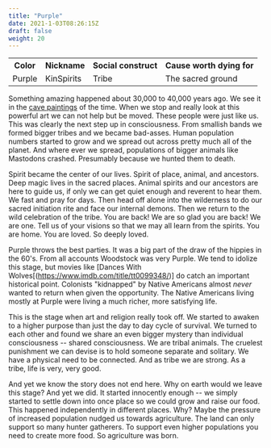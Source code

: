 ```yaml
---
title: "Purple"
date: 2021-1-03T08:26:15Z
draft: false
weight: 20
---
```

<table style="width:100%">
  <tr>
    <th>Color</th>
    <th>Nickname</th>
    <th>Social construct</th>
    <th>Cause worth dying for</th>
  </tr>
  <tr id="Purple">
    <td>Purple</td>
    <td>KinSpirits</td>
    <td>Tribe</td>
    <td>The sacred ground</td>
  </tr>
</table>

Something amazing happened about 30,000 to 40,000 years ago. We see it in the [cave paintings](https://en.wikipedia.org/wiki/Lascaux#/media/File:Lascaux_painting.jpg) of the time. When we stop and really look at this powerful art we can not help but be moved. These people were just like us. This was clearly the next step up in consciousness. From smallish bands we formed bigger tribes and we became bad-asses. Human population numbers started to grow and we spread out across pretty much all of the planet. And where ever we spread, populations of bigger animals like Mastodons crashed. Presumably because we hunted them to death.

Spirit became the center of our lives. Spirit of place, animal, and ancestors. Deep magic lives in the sacred places. Animal spirits and our ancestors are here to guide us, if only we can get quiet enough and reverent to hear them. We fast and pray for days. Then head off alone into the wilderness to do our sacred initiation rite and face our internal demons. Then we return to the wild celebration of the tribe. You are back! We are so glad you are back! We are one. Tell us of your visions so that we may all learn from the spirits. You are home. You are loved. So deeply loved.

Purple throws the best parties. It was a big part of the draw of the hippies in the 60's. From all accounts Woodstock was very Purple. We tend to idolize this stage, but movies like [Dances With Wolves[(https://www.imdb.com/title/tt0099348/)] do catch an important historical point. Colonists "kidnapped" by Native Americans almost *never* wanted to return when given the opportunity. The Native Americans living mostly at Purple were living a much richer, more satisfying life.

This is the stage when art and religion really took off. We started to awaken to a higher purpose than just the day to day cycle of survival. We turned to each other and found we share an even bigger mystery than individual consciousness -- shared consciousness. We are tribal animals. The cruelest punishment we can devise is to hold someone separate and solitary. We have a physical need to be connected. And as tribe we are strong. As a tribe, life is very, very good.

And yet we know the story does not end here. Why on earth would we leave this stage? And yet we did. It started innocently enough -- we simply started to settle down into once place so we could grow and raise our food. This happened independently in different places. Why? Maybe the pressure of increased population nudged us towards agriculture. The land can only support so many hunter gatherers. To support even higher populations you need to create more food. So agriculture was born.
